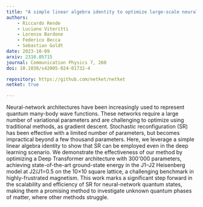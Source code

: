 ```yaml
---
title: "A simple linear algebra identity to optimize large-scale neural network quantum states"
authors:
    - Riccardo Rende
    - Luciano Viteritti
    - Lorenzo Bardone
    - Federico Becca
    - Sebastian Goldt
date: 2023-10-09
arxiv: 2310.05715
journal: Communication Physics 7, 260
doi: 10.1038/s42005-024-01732-4

repository: https://github.com/netket/netket
netket: true

---
```


Neural-network architectures have been increasingly used to represent quantum many-body wave functions. These networks require a large number of variational parameters and are challenging to optimize using traditional methods, as gradient descent. Stochastic reconfiguration (SR) has been effective with a limited number of parameters, but becomes impractical beyond a few thousand parameters. Here, we leverage a simple linear algebra identity to show that SR can be employed even in the deep learning scenario. We demonstrate the effectiveness of our method by optimizing a Deep Transformer architecture with 300'000 parameters, achieving state-of-the-art ground-state energy in the J1–J2 Heisenberg model at J2/J1=0.5 on the 10×10 square lattice, a challenging benchmark in highly-frustrated magnetism. This work marks a significant step forward in the scalability and efficiency of SR for neural-network quantum states, making them a promising method to investigate unknown quantum phases of matter, where other methods struggle.
